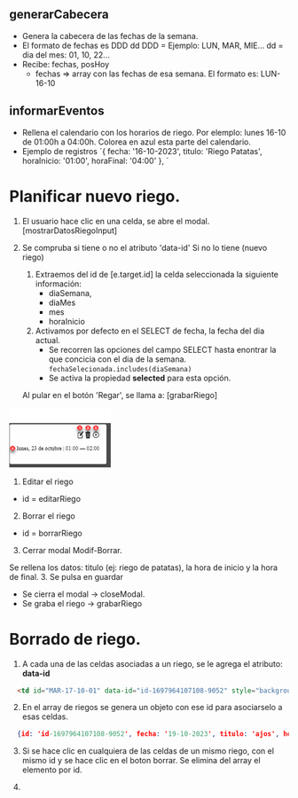 
## generarCabecera

* Genera la cabecera de las fechas de la semana. 
* El formato de fechas es DDD dd
  DDD = Ejemplo: LUN, MAR, MIE... 
  dd = dia del mes: 01, 10, 22...
* Recibe: fechas, posHoy
  * fechas => array con las fechas de esa semana.  El formato es: LUN-16-10


## informarEventos

* Rellena el calendario con los horarios de riego. Por elemplo: lunes 16-10 de 01:00h a 04:00h. Colorea en azul esta parte del calendario. 
* Ejemplo de registros ´{ fecha: '16-10-2023', titulo: 'Riego Patatas', horaInicio: '01:00', horaFinal: '04:00' }, ´


# Planificar nuevo riego. 

1. El usuario hace clic en una celda, se abre el modal. [mostrarDatosRiegoInput]
2. Se compruba si tiene o no el atributo 'data-id'
   Si no lo tiene (nuevo riego)
   1. Extraemos del id de [e.target.id] la celda seleccionada la siguiente información:
      * diaSemana, 
      * diaMes
      * mes
      * horaInicio
    2. Activamos por defecto en el SELECT de fecha, la fecha del dia actual. 
       * Se recorren las opciones del campo SELECT hasta enontrar la que concicia con el dia de la semana. ``` fechaSelecionada.includes(diaSemana) ``` 
       * Se activa la propiedad **selected** para esta opción. 
    
    Al pular en el botón 'Regar', se llama a: [grabarRiego]



![Alt text](image.png)

1. Editar el riego 

  * id = editarRiego

2. Borrar el riego

  * id = borrarRiego

3. Cerrar modal Modif-Borrar. 




Se rellena los datos: titulo (ej: riego de patatas), la hora de inicio y la hora de final.
3. Se pulsa en guardar
*   Se cierra el modal -> closeModal. 
*   Se graba el riego -> grabarRiego

# Borrado de riego. 
1. A cada una de las celdas asociadas a un riego, se le agrega el atributo: **data-id**
  
  ```html
    <td id="MAR-17-10-01" data-id="id-1697964107108-9052" style="background-color: rgb(210, 227, 252);"></td>
  ```
2. En el array de riegos se genera un objeto con ese id para asociarselo a esas celdas. 
```json
  {id: 'id-1697964107108-9052', fecha: '19-10-2023', titulo: 'ajos', horaInicio: '01:00', horaFinal: '13:00'}
```
3. Si se hace clic en cualquiera de las celdas de un mismo riego, con el mismo id y se hace clic en el boton borrar. Se elimina del array el elemento por id. 

4. 